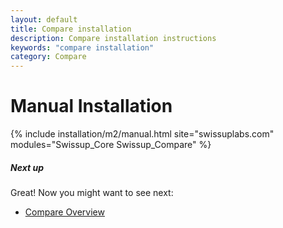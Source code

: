 ```yaml
---
layout: default
title: Compare installation
description: Compare installation instructions
keywords: "compare installation"
category: Compare
---
```


# Manual Installation

{% include installation/m2/manual.html site="swissuplabs.com" modules="Swissup_Core Swissup_Compare" %}

##### Next up

Great! Now you might want to see next:

- [Compare Overview](/m2/extensions/compare/overview/)
